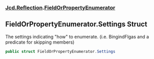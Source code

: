 ### [Jcd.Reflection](Jcd_Reflection.md 'Jcd.Reflection').[FieldOrPropertyEnumerator](Jcd_Reflection_FieldOrPropertyEnumerator.md 'Jcd.Reflection.FieldOrPropertyEnumerator')
## FieldOrPropertyEnumerator.Settings Struct
The settings indicating "how" to enumerate. (i.e. BingindFlgas and a predicate for skipping members)  
```csharp
public struct FieldOrPropertyEnumerator.Settings
```
